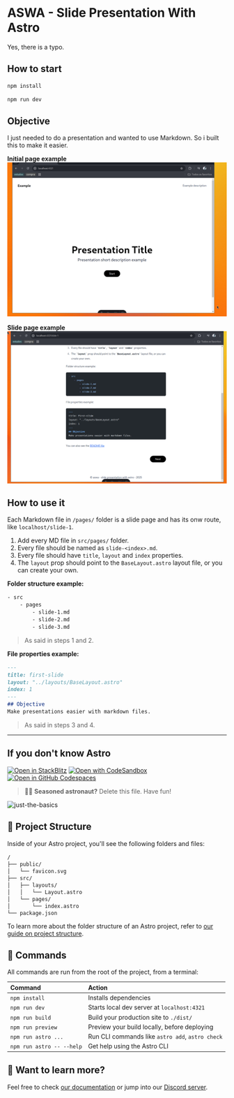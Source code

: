 # ASWA - Slide Presentation With Astro
Yes, there is a typo.

## How to start
```sh
npm install
```
```sh
npm run dev
```

## Objective
I just needed to do a presentation and wanted to use Markdown.
So i built this to make it easier.

**Initial page example**
![cover-example](./src/assets/print-1.png)

**Slide page example**
![slide-example](./src/assets/print-2.png)

## How to use it
Each Markdown file in `/pages/` folder is a slide page and has its onw route, like `localhost/slide-1`.

1. Add every MD file in `src/pages/` folder.
2. Every file should be named as `slide-<index>.md`.
3. Every file should have `title`, `layout` and `index` properties.
4. The `layout` prop should point to the `BaseLayout.astro` layout file, or you can create your own.

**Folder structure example:**
```bash
- src
    - pages
        - slide-1.md
        - slide-2.md
        - slide-3.md
```
> As said in steps 1 and 2.

**File properties example:**
```markdown
---
title: first-slide
layout: "../layouts/BaseLayout.astro"
index: 1
---
## Objective
Make presentations easier with markdown files.

```
> As said in steps 3 and 4.

___

## If you don't know Astro
[![Open in StackBlitz](https://developer.stackblitz.com/img/open_in_stackblitz.svg)](https://stackblitz.com/github/withastro/astro/tree/latest/examples/basics)
[![Open with CodeSandbox](https://assets.codesandbox.io/github/button-edit-lime.svg)](https://codesandbox.io/p/sandbox/github/withastro/astro/tree/latest/examples/basics)
[![Open in GitHub Codespaces](https://github.com/codespaces/badge.svg)](https://codespaces.new/withastro/astro?devcontainer_path=.devcontainer/basics/devcontainer.json)

> 🧑‍🚀 **Seasoned astronaut?** Delete this file. Have fun!

![just-the-basics](https://github.com/withastro/astro/assets/2244813/a0a5533c-a856-4198-8470-2d67b1d7c554)

## 🚀 Project Structure

Inside of your Astro project, you'll see the following folders and files:

```text
/
├── public/
│   └── favicon.svg
├── src/
│   ├── layouts/
│   │   └── Layout.astro
│   └── pages/
│       └── index.astro
└── package.json
```

To learn more about the folder structure of an Astro project, refer to [our guide on project structure](https://docs.astro.build/en/basics/project-structure/).

## 🧞 Commands

All commands are run from the root of the project, from a terminal:

| Command                   | Action                                           |
| :------------------------ | :----------------------------------------------- |
| `npm install`             | Installs dependencies                            |
| `npm run dev`             | Starts local dev server at `localhost:4321`      |
| `npm run build`           | Build your production site to `./dist/`          |
| `npm run preview`         | Preview your build locally, before deploying     |
| `npm run astro ...`       | Run CLI commands like `astro add`, `astro check` |
| `npm run astro -- --help` | Get help using the Astro CLI                     |

## 👀 Want to learn more?

Feel free to check [our documentation](https://docs.astro.build) or jump into our [Discord server](https://astro.build/chat).
